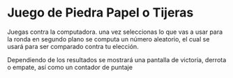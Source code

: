 # Juego de Piedra Papel o Tijeras

Juegas contra la computadora. una vez seleccionas lo que vas a usar para la ronda
en segundo plano se computa un número aleatorio, el cual se usará para ser
comparado contra tu elección.

Dependiendo de los resultados se mostrará una pantalla de victoria, derrota o empate, así
como un contador de puntaje